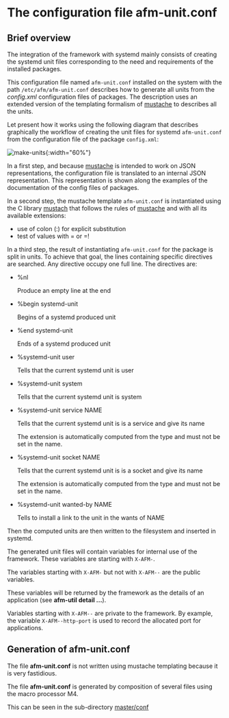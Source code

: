 # The configuration file afm-unit.conf

## Brief overview

The integration of the framework with systemd
mainly consists of creating the systemd unit
files corresponding to the need and requirements
of the installed packages.

This configuration file named `afm-unit.conf` installed
on the system with the path `/etc/afm/afm-unit.conf`
describes how to generate all units from the *config.xml*
configuration files of packages.
The description uses an extended version of the templating
formalism of [mustache](http://mustache.github.io/) to describes all the units.

Let present how it works using the following diagram that
describes graphically the workflow of creating the unit
files for systemd `afm-unit.conf` from the configuration
file of the package `config.xml`:

![make-units](pictures/make-units.svg){:width="60%"}

In a first step, and because [mustache](http://mustache.github.io/) is intended
to work on JSON representations, the configuration file is
translated to an internal JSON representation.
This representation is shown along the examples of the documentation
of the config files of packages.

In a second step, the mustache template `afm-unit.conf`
is instantiated using the C library [mustach](https://gitlab.com:jobol/mustach) that follows
the rules of [mustache](http://mustache.github.io/) and with all its available
extensions:

- use of colon (:) for explicit substitution
- test of values with = or =!

In a third step, the result of instantiating `afm-unit.conf`
for the package is split in units.
To achieve that goal, the lines containing specific directives are searched.
Any directive occupy one full line.
The directives are:

- %nl

  Produce an empty line at the end

- %begin systemd-unit

  Begins of a systemd produced unit

- %end systemd-unit

  Ends of a systemd produced unit

- %systemd-unit user

  Tells that the current systemd unit is user

- %systemd-unit system

  Tells that the current systemd unit is system

- %systemd-unit service NAME

  Tells that the current systemd unit is
  is a service and give its name

  The extension is automatically computed from the type
  and must not be set in the name.

- %systemd-unit socket NAME

  Tells that the current systemd unit is
  is a socket and give its name

  The extension is automatically computed from the type
  and must not be set in the name.

- %systemd-unit wanted-by NAME

  Tells to install a link to the unit in the wants of NAME

Then the computed units are then written to the filesystem
and inserted in systemd.

The generated unit files will contain variables for internal
use of the framework.
These variables are starting with `X-AFM-`.

The variables starting with `X-AFM-` but not with `X-AFM--` are
the public variables.

These variables will be returned by the
framework as the details of an application (see **afm-util detail ...**).

Variables starting with `X-AFM--` are private to the framework.
By example, the variable  `X-AFM--http-port` is used to
record the allocated port for applications.

## Generation of afm-unit.conf

The file **afm-unit.conf** is not written using mustache templating
because it is very fastidious.

The file **afm-unit.conf** is generated by composition of several files
using the macro processor M4.

This can be seen in the sub-directory
[master/conf](https://github.com/redpesk-core/afb-app-manager/tree/master/conf/unit)

